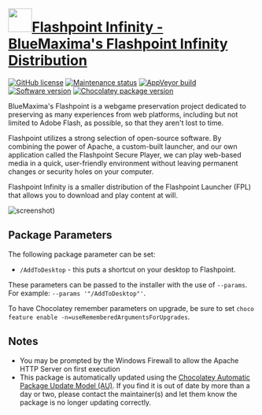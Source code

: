 # [<img src="https://cdn.jsdelivr.net/gh/dgalbraith/chocolatey-packages@71d741b5e9171786eff61aea63d42c7c6ef286c6/icons/flashpoint.png" width="48" height="48"/>Flashpoint Infinity - BlueMaxima's Flashpoint Infinity Distribution](https://chocolatey.org/packages/flashpoint-infinity)

[![GitHub license](https://img.shields.io/badge/license-Various-blue)](https://github.com/FlashpointProject)
[![Maintenance status](https://img.shields.io/badge/maintained%3F-yes-green.svg)](https://github.com/dgalbraith/chocolatey-packages/graphs/commit-activity)
[![AppVeyor build](https://img.shields.io/appveyor/ci/dgalbraith/chocolatey-packages)](https://ci.appveyor.com/project/dgalbraith/chocolatey-packages)
[![Software version](https://img.shields.io/badge/Source-v9.0-blue)](https://bluemaxima.org/flashpoint/downloads)
[![Chocolatey package version](https://img.shields.io/chocolatey/v/flashpoint-infinity?label=Chocolatey)](https://chocolatey.org/packages/flashpoint-infinity)

BlueMaxima's Flashpoint is a webgame preservation project dedicated to preserving as many experiences from web
platforms, including but not limited to Adobe Flash,  as possible, so that they aren't lost to time.

Flashpoint utilizes a strong selection of open-source software. By combining the power of Apache, a custom-built
launcher, and our own application called the Flashpoint Secure Player, we can play web-based media in a quick,
user-friendly environment without leaving permanent changes or security holes on your computer.

Flashpoint Infinity is a smaller distribution of the Flashpoint Launcher (FPL) that allows you to download and play
content at will.

![screenshot](https://cdn.jsdelivr.net/gh/dgalbraith/chocolatey-packages@61675e066fbd84d13a0e55342c158cfb39b1e211/automatic/flashpoint-infinity/screenshot.png))

## Package Parameters

The following package parameter can be set:

* `/AddToDesktop` - this puts a shortcut on your desktop to Flashpoint.

These parameters can be passed to the installer with the use of `--params`.
For example: `--params '"/AddToDesktop"'`.

To have Chocolatey remember parameters on upgrade, be sure to set `choco feature enable -n=useRememberedArgumentsForUpgrades`.

## Notes

* You may be prompted by the Windows Firewall to allow the Apache HTTP Server on first execution
* This package is automatically updated using the [Chocolatey Automatic Package Update Model (AU)](https://github.com/majkinetor/au/blob/master/README.md).
  If you find it is out of date by more than a day or two, please contact the maintainer(s) and let them know the package is no longer updating correctly.
